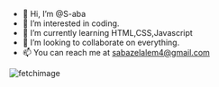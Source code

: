 - 👋 Hi, I’m @S-aba
- 👀 I’m interested in coding.
- 🌱 I’m currently learning HTML,CSS,Javascript
- 💞️ I’m looking to collaborate on everything.
- 📫 You can reach me at sabazelalem4@gmail.com

<!---
S-aba/S-aba is a ✨ special ✨ repository because its `README.md` (this file) appears on your GitHub profile.
You can click the Preview link to take a look at your changes.
--->

![fetchimage](https://user-images.githubusercontent.com/109871306/180618228-c8a87c7d-48fc-49cb-923d-db18065e2084.png)
